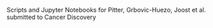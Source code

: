 Scripts and Jupyter Notebooks for Pitter, Grbovic-Huezo, Joost et al. submitted to Cancer Discovery
